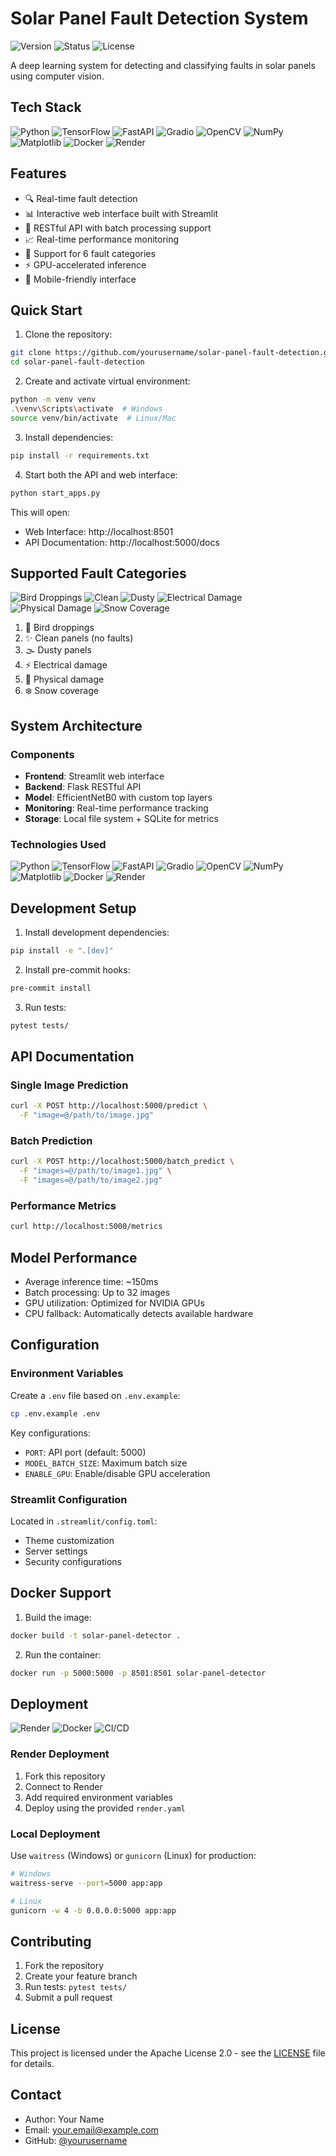 # Solar Panel Fault Detection System

![Version](https://img.shields.io/badge/version-1.0-blue?style=flat)
![Status](https://img.shields.io/badge/status-active-success?style=flat)
![License](https://img.shields.io/badge/license-Apache%202.0-blue?style=flat)

A deep learning system for detecting and classifying faults in solar panels using computer vision.

## Tech Stack

![Python](https://img.shields.io/badge/Python-3.9-blue?style=flat&logo=python&logoColor=white)
![TensorFlow](https://img.shields.io/badge/TensorFlow-2.x-orange?style=flat&logo=tensorflow&logoColor=white)
![FastAPI](https://img.shields.io/badge/FastAPI-0.95.0-009688?style=flat&logo=fastapi&logoColor=white)
![Gradio](https://img.shields.io/badge/Gradio-3.x-F9D371?style=flat&logo=gradio&logoColor=white)
![OpenCV](https://img.shields.io/badge/OpenCV-4.x-5C3EE8?style=flat&logo=opencv&logoColor=white)
![NumPy](https://img.shields.io/badge/NumPy-1.24.x-013243?style=flat&logo=numpy&logoColor=white)
![Matplotlib](https://img.shields.io/badge/Matplotlib-3.7.x-11557c?style=flat)
![Docker](https://img.shields.io/badge/Docker-Ready-2496ED?style=flat&logo=docker&logoColor=white)
![Render](https://img.shields.io/badge/Render-Deployment-46E3B7?style=flat&logo=render&logoColor=white)

## Features

- 🔍 Real-time fault detection
- 📊 Interactive web interface built with Streamlit
- 🚀 RESTful API with batch processing support
- 📈 Real-time performance monitoring
- 🎯 Support for 6 fault categories
- ⚡ GPU-accelerated inference
- 📱 Mobile-friendly interface

## Quick Start

1. Clone the repository:
```bash
git clone https://github.com/yourusername/solar-panel-fault-detection.git
cd solar-panel-fault-detection
```

2. Create and activate virtual environment:
```bash
python -m venv venv
.\venv\Scripts\activate  # Windows
source venv/bin/activate  # Linux/Mac
```

3. Install dependencies:
```bash
pip install -r requirements.txt
```

4. Start both the API and web interface:
```bash
python start_apps.py
```

This will open:
- Web Interface: http://localhost:8501
- API Documentation: http://localhost:5000/docs

## Supported Fault Categories

![Bird Droppings](https://img.shields.io/badge/Category-Bird%20Droppings-yellow?style=flat&logo=data:image/svg+xml;base64,PHN2ZyB4bWxucz0iaHR0cDovL3d3dy53My5vcmcvMjAwMC9zdmciIHZpZXdCb3g9IjAgMCAyNCAyNCI+PHBhdGggZD0iTTAgMGgyNHYyNEgweiIgZmlsbD0ibm9uZSIvPjxwYXRoIGQ9Ik0xMiAyYzUuNTIgMCAxMCA0LjQ4IDEwIDEwcy00LjQ4IDEwLTEwIDEwUzIgMTcuNTIgMiAxMiA2LjQ4IDIgMTIgMnoiIGZpbGw9IiNGRkQxMDAiLz48L3N2Zz4=)
![Clean](https://img.shields.io/badge/Category-Clean-brightgreen?style=flat&logo=data:image/svg+xml;base64,PHN2ZyB4bWxucz0iaHR0cDovL3d3dy53My5vcmcvMjAwMC9zdmciIHZpZXdCb3g9IjAgMCAyNCAyNCI+PHBhdGggZD0iTTAgMGgyNHYyNEgweiIgZmlsbD0ibm9uZSIvPjxwYXRoIGQ9Ik0xMiAyYzUuNTIgMCAxMCA0LjQ4IDEwIDEwcy00LjQ4IDEwLTEwIDEwUzIgMTcuNTIgMiAxMiA2LjQ4IDIgMTIgMnoiIGZpbGw9IiM0Q0FGNTAiLz48L3N2Zz4=)
![Dusty](https://img.shields.io/badge/Category-Dusty-lightgrey?style=flat&logo=data:image/svg+xml;base64,PHN2ZyB4bWxucz0iaHR0cDovL3d3dy53My5vcmcvMjAwMC9zdmciIHZpZXdCb3g9IjAgMCAyNCAyNCI+PHBhdGggZD0iTTAgMGgyNHYyNEgweiIgZmlsbD0ibm9uZSIvPjxwYXRoIGQ9Ik0xMiAyYzUuNTIgMCAxMCA0LjQ4IDEwIDEwcy00LjQ4IDEwLTEwIDEwUzIgMTcuNTIgMiAxMiA2LjQ4IDIgMTIgMnoiIGZpbGw9IiM5RTlFOUUiLz48L3N2Zz4=)
![Electrical Damage](https://img.shields.io/badge/Category-Electrical%20Damage-red?style=flat&logo=data:image/svg+xml;base64,PHN2ZyB4bWxucz0iaHR0cDovL3d3dy53My5vcmcvMjAwMC9zdmciIHZpZXdCb3g9IjAgMCAyNCAyNCI+PHBhdGggZD0iTTAgMGgyNHYyNEgweiIgZmlsbD0ibm9uZSIvPjxwYXRoIGQ9Ik0xMiAyYzUuNTIgMCAxMCA0LjQ4IDEwIDEwcy00LjQ4IDEwLTEwIDEwUzIgMTcuNTIgMiAxMiA2LjQ4IDIgMTIgMnoiIGZpbGw9IiNGNDQzMzYiLz48L3N2Zz4=)
![Physical Damage](https://img.shields.io/badge/Category-Physical%20Damage-orange?style=flat&logo=data:image/svg+xml;base64,PHN2ZyB4bWxucz0iaHR0cDovL3d3dy53My5vcmcvMjAwMC9zdmciIHZpZXdCb3g9IjAgMCAyNCAyNCI+PHBhdGggZD0iTTAgMGgyNHYyNEgweiIgZmlsbD0ibm9uZSIvPjxwYXRoIGQ9Ik0xMiAyYzUuNTIgMCAxMCA0LjQ4IDEwIDEwcy00LjQ4IDEwLTEwIDEwUzIgMTcuNTIgMiAxMiA2LjQ4IDIgMTIgMnoiIGZpbGw9IiNGRjk4MDAiLz48L3N2Zz4=)
![Snow Coverage](https://img.shields.io/badge/Category-Snow%20Coverage-blue?style=flat&logo=data:image/svg+xml;base64,PHN2ZyB4bWxucz0iaHR0cDovL3d3dy53My5vcmcvMjAwMC9zdmciIHZpZXdCb3g9IjAgMCAyNCAyNCI+PHBhdGggZD0iTTAgMGgyNHYyNEgweiIgZmlsbD0ibm9uZSIvPjxwYXRoIGQ9Ik0xMiAyYzUuNTIgMCAxMCA0LjQ4IDEwIDEwcy00LjQ4IDEwLTEwIDEwUzIgMTcuNTIgMiAxMiA2LjQ4IDIgMTIgMnoiIGZpbGw9IiMyMTk2RjMiLz48L3N2Zz4=)

1. 🦅 Bird droppings
2. ✨ Clean panels (no faults)
3. 🌫️ Dusty panels
4. ⚡ Electrical damage
5. 💢 Physical damage
6. ❄️ Snow coverage

## System Architecture

### Components

- **Frontend**: Streamlit web interface
- **Backend**: Flask RESTful API
- **Model**: EfficientNetB0 with custom top layers
- **Monitoring**: Real-time performance tracking
- **Storage**: Local file system + SQLite for metrics

### Technologies Used

![Python](https://img.shields.io/badge/Python-3.9-blue?style=flat&logo=python&logoColor=white)
![TensorFlow](https://img.shields.io/badge/TensorFlow-2.x-orange?style=flat&logo=tensorflow&logoColor=white)
![FastAPI](https://img.shields.io/badge/FastAPI-0.95.0-009688?style=flat&logo=fastapi&logoColor=white)
![Gradio](https://img.shields.io/badge/Gradio-3.x-F9D371?style=flat&logo=gradio&logoColor=white)
![OpenCV](https://img.shields.io/badge/OpenCV-4.x-5C3EE8?style=flat&logo=opencv&logoColor=white)
![NumPy](https://img.shields.io/badge/NumPy-1.24.x-013243?style=flat&logo=numpy&logoColor=white)
![Matplotlib](https://img.shields.io/badge/Matplotlib-3.7.x-11557c?style=flat)
![Docker](https://img.shields.io/badge/Docker-Ready-2496ED?style=flat&logo=docker&logoColor=white)
![Render](https://img.shields.io/badge/Render-Deployment-46E3B7?style=flat&logo=render&logoColor=white)

## Development Setup

1. Install development dependencies:
```bash
pip install -e ".[dev]"
```

2. Install pre-commit hooks:
```bash
pre-commit install
```

3. Run tests:
```bash
pytest tests/
```

## API Documentation

### Single Image Prediction

```bash
curl -X POST http://localhost:5000/predict \
  -F "image=@/path/to/image.jpg"
```

### Batch Prediction

```bash
curl -X POST http://localhost:5000/batch_predict \
  -F "images=@/path/to/image1.jpg" \
  -F "images=@/path/to/image2.jpg"
```

### Performance Metrics

```bash
curl http://localhost:5000/metrics
```

## Model Performance

- Average inference time: ~150ms
- Batch processing: Up to 32 images
- GPU utilization: Optimized for NVIDIA GPUs
- CPU fallback: Automatically detects available hardware

## Configuration

### Environment Variables

Create a `.env` file based on `.env.example`:
```bash
cp .env.example .env
```

Key configurations:
- `PORT`: API port (default: 5000)
- `MODEL_BATCH_SIZE`: Maximum batch size
- `ENABLE_GPU`: Enable/disable GPU acceleration

### Streamlit Configuration

Located in `.streamlit/config.toml`:
- Theme customization
- Server settings
- Security configurations

## Docker Support

1. Build the image:
```bash
docker build -t solar-panel-detector .
```

2. Run the container:
```bash
docker run -p 5000:5000 -p 8501:8501 solar-panel-detector
```

## Deployment

![Render](https://img.shields.io/badge/Render-Deployment-46E3B7?style=flat&logo=render&logoColor=white)
![Docker](https://img.shields.io/badge/Docker-Ready-2496ED?style=flat&logo=docker&logoColor=white)
![CI/CD](https://img.shields.io/badge/CI%2FCD-Automated-4CAF50?style=flat&logo=github-actions&logoColor=white)

### Render Deployment

1. Fork this repository
2. Connect to Render
3. Add required environment variables
4. Deploy using the provided `render.yaml`

### Local Deployment

Use `waitress` (Windows) or `gunicorn` (Linux) for production:
```bash
# Windows
waitress-serve --port=5000 app:app

# Linux
gunicorn -w 4 -b 0.0.0.0:5000 app:app
```

## Contributing

1. Fork the repository
2. Create your feature branch
3. Run tests: `pytest tests/`
4. Submit a pull request

## License

This project is licensed under the Apache License 2.0 - see the [LICENSE](LICENSE) file for details.

## Contact

- Author: Your Name
- Email: your.email@example.com
- GitHub: [@yourusername](https://github.com/yourusername)